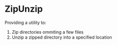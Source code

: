 # ZipUnzip
Providing a utility to: 
1. Zip directories ommiting a few files
2. Unzip a zipped directory into a specified location
